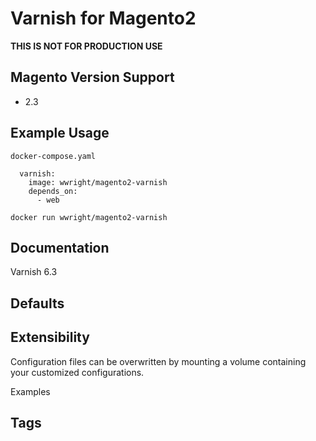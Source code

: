 # Varnish for Magento2
__THIS IS NOT FOR PRODUCTION USE__

## Magento Version Support
* 2.3

## Example Usage
`docker-compose.yaml`
```
  varnish:
    image: wwright/magento2-varnish
    depends_on:
      - web
```

`docker run wwright/magento2-varnish`

## Documentation
Varnish 6.3

## Defaults

## Extensibility
Configuration files can be overwritten by mounting a volume containing your customized configurations.

Examples

## Tags
